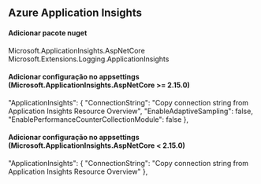 ## Azure Application Insights

#### Adicionar pacote nuget
Microsoft.ApplicationInsights.AspNetCore
Microsoft.Extensions.Logging.ApplicationInsights

#### Adicionar configuração no appsettings (Microsoft.ApplicationInsights.AspNetCore >= 2.15.0)
"ApplicationInsights": {
  "ConnectionString": "Copy connection string from Application Insights Resource Overview",
  "EnableAdaptiveSampling": false,
  "EnablePerformanceCounterCollectionModule": false
},

#### Adicionar configuração no appsettings (Microsoft.ApplicationInsights.AspNetCore < 2.15.0)
"ApplicationInsights": {
  "ConnectionString": "Copy connection string from Application Insights Resource Overview"
},